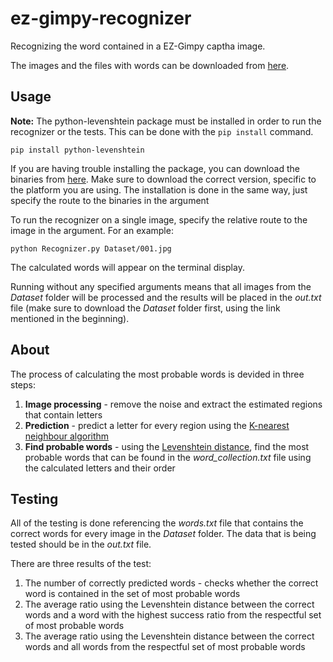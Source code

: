 # ez-gimpy-recognizer

Recognizing the word contained in a EZ-Gimpy captha image.

The images and the files with words can be downloaded from [here](https://drive.google.com/file/d/0BwNBoW5RIOOZa29McEVCeTZaVUk/view?usp=sharing).

## Usage ##
**Note:** The python-levenshtein package must be installed in order to run the recognizer or the tests. This can be done with the `pip install` command.

`pip install python-levenshtein`

If you are having trouble installing the package, you can download the binaries from [here](http://www.lfd.uci.edu/~gohlke/pythonlibs/#python-levenshtein). Make sure to download the correct version, specific to the platform you are using. The installation is done in the same way, just specify the route to the binaries in the argument

To run the recognizer on a single image, specify the relative route to the image in the argument. For an example:

`python Recognizer.py Dataset/001.jpg`

The calculated words will appear on the terminal display.

Running without any specified arguments means that all images from the *Dataset* folder will be processed and the results will be placed in the *out.txt* file (make sure to download the *Dataset* folder first, using the link mentioned in the beginning).

## About ##

The process of calculating the most probable words is devided in three steps:

1. **Image processing** - remove the noise and extract the estimated regions that contain letters
2. **Prediction** - predict a letter for every region using the [K-nearest neighbour algorithm](https://en.wikipedia.org/wiki/K-nearest_neighbors_algorithm)
3. **Find probable words** - using the [Levenshtein distance](https://en.wikipedia.org/wiki/Levenshtein_distance), find the most probable words that can be found in the *word_collection.txt* file using the calculated letters and their order  

## Testing ##
All of the testing is done referencing the *words.txt* file that contains the correct words for every image in the *Dataset* folder. The data that is being tested should be in the *out.txt* file.

There are three results of the test:

1. The number of correctly predicted words - checks whether the correct word is contained in the set of most probable words
2. The average ratio using the Levenshtein distance between the correct words and a word with the highest success ratio from the respectful set of most probable words
3. The average ratio using the Levenshtein distance between the correct words and all words from the respectful set of most probable words


